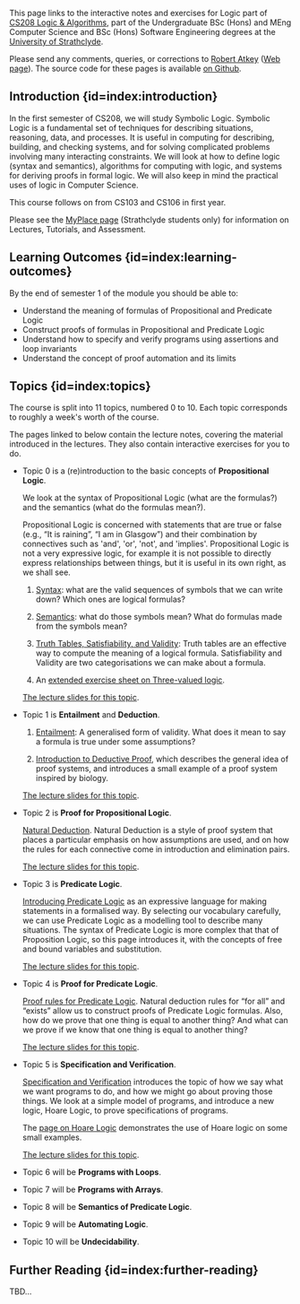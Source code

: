 This page links to the interactive notes and exercises for Logic part of [CS208 Logic & Algorithms](https://classes.myplace.strath.ac.uk/course/view.php?id=15121), part of the Undergraduate BSc (Hons) and MEng Computer Science and BSc (Hons) Software Engineering degrees at the [University of Strathclyde](https://www.strath.ac.uk/science/computerinformationsciences/).

Please send any comments, queries, or corrections to [Robert Atkey](mailto:robert.atkey@strath.ac.uk) ([Web page](https://bentnib.org)). The source code for these pages is available [on Github](https://github.com/msp-strath/cs208-logic).

## Introduction {id=index:introduction}

In the first semester of CS208, we will study Symbolic Logic. Symbolic Logic is a fundamental set of techniques for describing situations, reasoning, data, and processes. It is useful in computing for describing, building, and checking systems, and for solving complicated problems involving many interacting constraints. We will look at how to define logic (syntax and semantics), algorithms for computing with logic, and systems for deriving proofs in formal logic. We will also keep in mind the practical uses of logic in Computer Science.

This course follows on from CS103 and CS106 in first year.

Please see the [MyPlace page](https://classes.myplace.strath.ac.uk/course/view.php?id=15121) (Strathclyde students only) for information on Lectures, Tutorials, and Assessment.

## Learning Outcomes {id=index:learning-outcomes}

By the end of semester 1 of the module you should be able to:

- Understand the meaning of formulas of Propositional and Predicate Logic
- Construct proofs of formulas in Propositional and Predicate Logic
- Understand how to specify and verify programs using assertions and loop invariants
- Understand the concept of proof automation and its limits

## Topics {id=index:topics}

The course is split into 11 topics, numbered 0 to 10. Each topic corresponds to roughly a week's worth of the course.

The pages linked to below contain the lecture notes, covering the material introduced in the lectures. They also contain interactive exercises for you to do.

-  Topic 0 is a (re)introduction to the basic concepts of **Propositional Logic**.

   We look at the syntax of Propositional Logic (what are the formulas?) and the semantics (what do the formulas mean?).

   Propositional Logic is concerned with statements that are true or false (e.g., “It is raining”, “I am in Glasgow”) and their combination by connectives such as 'and', 'or', 'not', and 'implies'. Propositional Logic is not a very expressive logic, for example it is not possible to directly express relationships between things, but it is useful in its own right, as we shall see.

   1. [Syntax](prop-logic-syntax.md): what are the valid sequences of symbols that we can write down? Which ones are logical formulas?

   2. [Semantics](prop-logic-semantics.md): what do those symbols mean? What do formulas made from the symbols mean?

   3. [Truth Tables, Satisfiability, and Validity](truth-tables.md): Truth tables are an effective way to compute the meaning of a logical formula. Satisfiability and Validity are two categorisations we can make about a formula.

   4. An [extended exercise sheet on Three-valued logic](tutorial-0-three-valued.md).

   [The lecture slides for this topic](topic00-slides.pdf).

-  Topic 1 is **Entailment** and **Deduction**.

   1. [Entailment](entailment.md): A generalised form of validity. What does it mean to say a formula is true under some assumptions?

   2. [Introduction to Deductive Proof](proof-intro.md), which describes the general idea of proof systems, and introduces a small example of a proof system inspired by biology.

   [The lecture slides for this topic](topic01-slides.pdf).

-  Topic 2 is **Proof for Propositional Logic**.

   [Natural Deduction](natural-deduction-intro.md). Natural Deduction is a style of proof system that places a particular emphasis on how assumptions are used, and on how the rules for each connective come in introduction and elimination pairs.

   [The lecture slides for this topic](topic02-slides.pdf).

- Topic 3 is **Predicate Logic**.

  [Introducing Predicate Logic](pred-logic-intro.md) as an expressive language for making statements in a formalised way. By selecting our vocabulary carefully, we can use Predicate Logic as a modelling tool to describe many situations. The syntax of Predicate Logic is more complex that that of Proposition Logic, so this page introduces it, with the concepts of free and bound variables and substitution.


   [The lecture slides for this topic](topic03-slides.pdf).

-  Topic 4 is **Proof for Predicate Logic**.

   [Proof rules for Predicate Logic](pred-logic-rules.md). Natural deduction rules for “for all” and “exists” allow us to construct proofs of Predicate Logic formulas. Also, how do we prove that one thing is equal to another thing? And what can we prove if we know that one thing is equal to another thing?

   [The lecture slides for this topic](topic04-slides.pdf).


-  Topic 5 is **Specification and Verification**.

   [Specification and Verification](specify-verify.md) introduces the topic of how we say what we want programs to do, and how we might go about proving those things. We look at a simple model of programs, and introduce a new logic, Hoare Logic, to prove specifications of programs.

   The [page on Hoare Logic](hoare-logic.md) demonstrates the use of Hoare logic on some small examples.

   [The lecture slides for this topic](topic05-slides.pdf).

-  Topic 6 will be **Programs with Loops**.

-  Topic 7 will be **Programs with Arrays**.

-  Topic 8 will be **Semantics of Predicate Logic**.

-  Topic 9 will be **Automating Logic**.

-  Topic 10 will be **Undecidability**.

## Further Reading {id=index:further-reading}

TBD...
